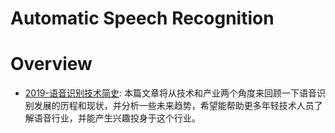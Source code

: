 

# Automatic Speech Recognition 

# Overview 

- [2019-语音识别技术简史](https://mp.weixin.qq.com/s/wnPAnOaB0ydahZP-Da4Plw): 本篇文章将从技术和产业两个角度来回顾一下语音识别发展的历程和现状，并分析一些未来趋势，希望能帮助更多年轻技术人员了解语音行业，并能产生兴趣投身于这个行业。